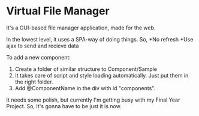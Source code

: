 # Virtual File Manager

It's a GUI-based file manager application, made for the web.

In the lowest level, it uses a SPA-way of doing things. So,
*No refresh
*Use ajax to send and recieve data

To add a new component:
1. Create a folder of similar structure to Component/Sample
2. It takes care of script and style loading automatically. Just put them in the right folder.
3. Add @ComponentName in the div with id "components".

It needs some polish, but currently I'm getting busy with my Final Year Project. So, It's gonna have to be just it is now.


